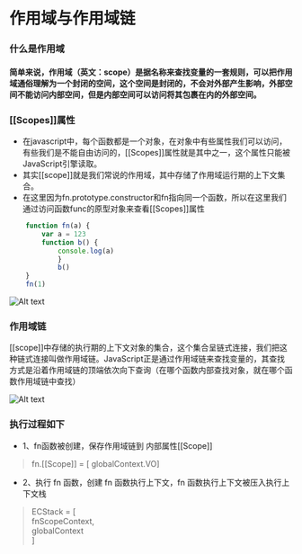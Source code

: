 # 作用域与作用域链

### 什么是作用域

#### 简单来说，作用域（英文：scope）是据名称来查找变量的一套规则，可以把作用域通俗理解为一个封闭的空间，这个空间是封闭的，不会对外部产生影响，外部空间不能访问内部空间，但是内部空间可以访问将其包裹在内的外部空间。

### [[Scopes]]属性

+ 在javascript中，每个函数都是一个对象，在对象中有些属性我们可以访问，有些我们是不能自由访问的，[[Scopes]]属性就是其中之一，这个属性只能被JavaScript引擎读取。
+ 其实[[scope]]就是我们常说的作用域，其中存储了作用域运行期的上下文集合。
+ 在这里因为fn.prototype.constructor和fn指向同一个函数，所以在这里我们通过访问函数func的原型对象来查看[[Scopes]]属性

```js
    function fn(a) {
        var a = 123
        function b() {
            console.log(a)
            } 
            b()
    }
    fn(1)
```

![Alt text](/jsImg/scope.png)

### 作用域链

[[scope]]中存储的执行期的上下文对象的集合，这个集合呈链式连接，我们把这种链式连接叫做作用域链。JavaScript正是通过作用域链来查找变量的，其查找方式是沿着作用域链的顶端依次向下查询（在哪个函数内部查找对象，就在哪个函数作用域链中查找）

![Alt text](/jsImg/scope1.png)

### 执行过程如下
+ 1、fn函数被创建，保存作用域链到 内部属性[[Scope]]
> fn.[[Scope]] = [ globalContext.VO]

+ 2、执行 fn 函数，创建 fn 函数执行上下文，fn 函数执行上下文被压入执行上下文栈

> ECStack = [   
        fnScopeContext,<br/>
        globalContext <br/>
]